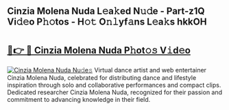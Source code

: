 ## Cinzia Molena Nuda L𝚎a𝚔ed N𝚞𝚍e - Part-z1Q Vi𝚍𝚎o P𝚑𝚘tos - H𝚘𝚝 O𝚗𝚕yf𝚊ns L𝚎a𝚔s hkkOH

# <h2><a href="http://kfeeute.oniu.top/?m=Cinzia+Molena+Nuda">🔗👉 🔴 Cinzia Molena Nuda P𝚑ot𝚘𝚜 V𝚒d𝚎o</a></h2>

[![Cinzia Molena Nuda Nu𝚍e𝚜](https://i.imgur.com/0qMVB7G.gif)](http://kfeeute.oniu.top/?m=Cinzia+Molena+Nuda)
Virtual dance artist and web entertainer Cinzia Molena Nuda, celebrated for distributing dance and lifestyle inspiration through solo and collaborative performances and compact clips. Dedicated researcher Cinzia Molena Nuda, recognized for their passion and commitment to advancing knowledge in their field.  
